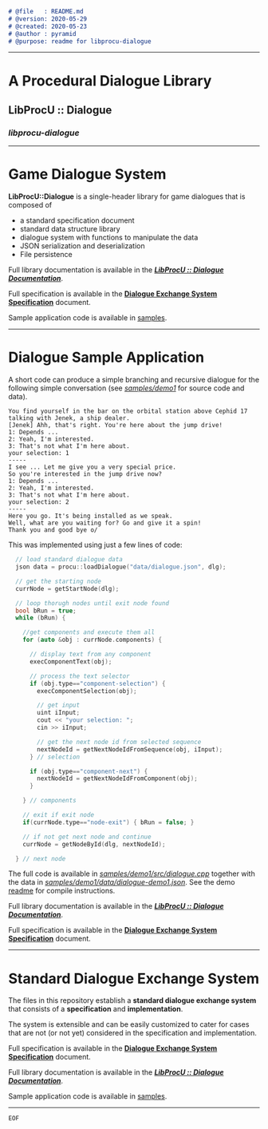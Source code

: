 ```markdown
# @file   : README.md
# @version: 2020-05-29
# @created: 2020-05-23
# @author : pyramid
# @purpose: readme for libprocu-dialogue
```

------

# **A Procedural Dialogue Library**
## **LibProcU :: Dialogue** 
### ***libprocu-dialogue***

------



# Game Dialogue System

**LibProcU::Dialogue** is a single-header library for game dialogues that is composed of

- a standard specification document
- standard data structure library
- dialogue system with functions to manipulate the data
- JSON serialization and deserialization
- File persistence



Full library documentation is available in the [***LibProcU :: Dialogue Documentation***](doc/libprocu-dialogue-documentation.md).

Full specification is available in the [**Dialogue Exchange System Specification**](doc/dialogue-exchange-system-specification.md) document.

Sample application code is available in [samples](samples).



------



# Dialogue Sample Application

A short code can produce a simple branching and recursive dialogue for the following simple conversation (see [*samples/demo1*](samples/demo1) for source code and data).

```
You find yourself in the bar on the orbital station above Cephid 17 talking with Jenek, a ship dealer.
[Jenek] Ahh, that's right. You're here about the jump drive!
1: Depends ...
2: Yeah, I'm interested.
3: That's not what I'm here about.
your selection: 1
-----
I see ... Let me give you a very special price.
So you're interested in the jump drive now?
1: Depends ...
2: Yeah, I'm interested.
3: That's not what I'm here about.
your selection: 2
-----
Here you go. It's being installed as we speak.
Well, what are you waiting for? Go and give it a spin!
Thank you and good bye o/

```

This was implemented using just a few lines of code:

```cpp
  // load standard dialogue data
  json data = procu::loadDialogue("data/dialogue.json", dlg);

  // get the starting node
  currNode = getStartNode(dlg);

  // loop thorugh nodes until exit node found
  bool bRun = true;
  while (bRun) {

    //get components and execute them all
    for (auto &obj : currNode.components) {

      // display text from any component
      execComponentText(obj);

      // process the text selector
      if (obj.type=="component-selection") {
        execComponentSelection(obj);

        // get input
        uint iInput;
        cout << "your selection: ";
        cin >> iInput;

        // get the next node id from selected sequence
	    nextNodeId = getNextNodeIdFromSequence(obj, iInput);
      } // selection

      if (obj.type=="component-next") {
        nextNodeId = getNextNodeIdFromComponent(obj);
      }

    } // components

    // exit if exit node
    if(currNode.type=="node-exit") { bRun = false; }

    // if not get next node and continue
    currNode = getNodeById(dlg, nextNodeId);

  } // next node

```

The full code is available in [*samples/demo1/src/dialogue.cpp*](samples/demo1/src/dialogue-demo1.cpp) together with the data in [*samples/demo1/data/dialogue-demo1.json*](samples/demo1/data/dialogue-demo1.json). See the demo [readme](samples/demo1/README.md) for compile instructions.



Full library documentation is available in the [***LibProcU :: Dialogue Documentation***](doc/libprocu-dialogue-documentation.md).

Full specification is available in the [**Dialogue Exchange System Specification**](doc/dialogue-exchange-system-specification.md) document.



------



# Standard Dialogue Exchange System

The files in this repository establish a **standard dialogue exchange system** that consists of a **specification** and **implementation**.

The system is extensible and can be easily customized to cater for cases that are not (or not yet) considered in the specification and implementation.

Full specification is available in the [**Dialogue Exchange System Specification**](doc/dialogue-exchange-system-specification.md) document.

Full library documentation is available in the [***LibProcU :: Dialogue Documentation***](doc/libprocu-dialogue-documentation.md).

Sample application code is available in [samples](samples).



------

```EOF```
